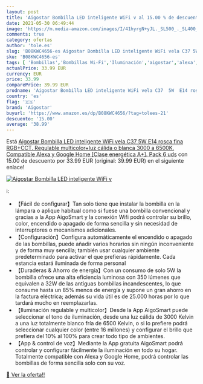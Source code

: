 ```yaml
---
layout: post
title: 'Aigostar Bombilla LED inteligente WiFi v al 15.00 % de descuento'
date: 2021-05-30 06:49:44
image: 'https://m.media-amazon.com/images/I/41hyrgN+yJL._SL500_._SL400_.jpg'
comments: true
category: ofertas
author: 'tole.es'
slug: 'B08KWC4656-es Aigostar Bombilla LED inteligente WiFi vela C37 5W E14...'
sku: 'B08KWC4656-es'
tags: [ 'Bombillas','Bombillas Wi-Fi','Iluminación','aigostar','alexa','google','home', ]
actualPrice: 33.99 EUR
currency: EUR
price: 33.99
comparePrice: 39.99 EUR
prodname: 'Aigostar Bombilla LED inteligente WiFi vela C37  5W  E14 rosca fina  RGB+CCT. Regulable multicolor+luz cálida o blanca 3000 a 6500K. Compatible Alexa y Google Home [Clase energética A+]. Pack 6 uds'
country: 'es'
flag: '🇪🇸'
brand: 'Aigostar'
buyurl: 'https://www.amazon.es/dp/B08KWC4656/?tag=tolees-21'
descuento: '15.00'
average: '38.99'
---
```


Está [Aigostar Bombilla LED inteligente WiFi vela C37  5W  E14 rosca fina  RGB+CCT. Regulable multicolor+luz cálida o blanca 3000 a 6500K. Compatible Alexa y Google Home [Clase energética A+]. Pack 6 uds](https://www.amazon.es/dp/B08KWC4656/?tag=tolees-21) con 15.00 de descuento por 33.99 EUR (original: 39.99 EUR) en el siguiente enlace!

[![Aigostar Bombilla LED inteligente WiFi v](https://m.media-amazon.com/images/I/41hyrgN+yJL._SL500_._SL400_.jpg)](https://www.amazon.es/dp/B08KWC4656/?tag=tolees-21)

ℹ️:

- 【Fácil de configurar】Tan solo tiene que instalar la bombilla en la lámpara o aplique habitual como si fuese una bombilla convencional y gracias a la App AigoSmart y la conexión Wifi podrá controlar su brillo, color, encendido o apagado de forma sencilla y sin necesidad de interruptores o mecanismos adicionales.
- 【Configuración】Configura automáticamente el encendido o apagado de las bombillas, puede añadir varios horarios sin ningún inconveniente y de forma muy sencilla; también usar cualquier ambiente predeterminado para activar el que prefieras rápidamente. Cada estancia estará iluminada de forma personal
- 【Duraderas & Ahorro de energía】Con un consumo de solo 5W la bombilla ofrece una alta eficiencia luminosa con 350 lúmenes que equivalen a 32W de las antiguas bombillas incandescentes, lo que consume hasta un 85% menos de energía y supone un gran ahorro en la factura eléctrica; además su vida útil es de 25.000 horas por lo que tardará mucho en reemplazarlas.
- 【Iluminación regulable y multicolor】Desde la App AigoSmart puede seleccionar el tono de iluminación, desde una luz cálida de 3000 Kelvin a una luz totalmente blanco fría de 6500 Kelvin, o si lo prefiere podrá seleccionar cualquier color (entre 16 millones) y configurar el brillo que prefiera del 10% al 100% para crear todo tipo de ambientes.
- 【App & control de voz】Mediante la App gratuita AigoSmart podrá controlar y configurar fácilmente la iluminación en todo su hogar. Totalmente compatible con Alexa y Google Home, podrá controlar las bombillas de forma sencilla solo con su voz.

[🛒 Ver la oferta!!](https://www.amazon.es/dp/B08KWC4656/?tag=tolees-21)
